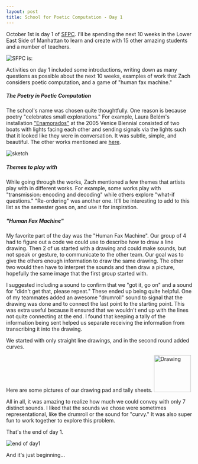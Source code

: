 ```yaml
---
layout: post
title: School for Poetic Computation - Day 1
---
```


October 1st is day 1 of [SFPC](sfpc.io). I'll be spending the next 10 weeks in the Lower East Side of Manhattan to learn and create with 15 other amazing students and a number of teachers. 

![SFPC is:](https://lh6.googleusercontent.com/-qGagcnQQfQg/VDSxBUabM4I/AAAAAAAAYX4/ioiUO4L8Pjk/w782-h326-no/Screen%2BShot%2B2014-10-07%2Bat%2B11.34.47%2BPM.png)

Activities on day 1 included some introductions, writing down as many questions as possible about the next 10 weeks, examples of work that Zach considers poetic computation, and a game of "human fax machine."  

##### The Poetry in Poetic Computation
The school's name was chosen quite thoughtfully. One reason is because poetry "celebrates small explorations." For example, Laura Belém's installation ["Enamorados"](http://laurabelem.com.br/Enamorados-Enamored) at the 2005 Venice Biennial consisted of two boats with lights facing each other and sending signals via the lights such that it looked like they were in conversation. It was subtle, simple, and beautiful. The other works mentioned are [here](https://sfpc.hackpad.com/What-is-poetic-computation-Ntejnmctkmf).

![sketch](https://lh3.googleusercontent.com/-fnStDzS_WwM/VDS4mciwLiI/AAAAAAAAYZE/J1GnswJpGxo/w1057-h595-no/IMG_20141008_240343515.jpg)

##### Themes to play with
While going through the works, Zach mentioned a few themes that artists play with in different works. For example, some works play with "transmission: encoding and decoding" while others explore "what-if questions." "Re-ordering" was another one. It'll be interesting to add to this list as the semester goes on, and use it for inspiration.

##### "Human Fax Machine"
My favorite part of the day was the "Human Fax Machine". Our group of 4 had to figure out a code we could use to describe how to draw a line drawing. Then 2 of us started with a drawing and could make sounds, but not speak or gesture, to communicate to the other team. Our goal was to give the others enough information to draw the same drawing. The other two would then have to interpret the sounds and then draw a picture, hopefully the same image that the first group started with. 

I suggested including a sound to confirm that we "got it, go on" and a sound for "didn't get that, please repeat." These ended up being quite helpful. One of my teammates added an awesome "drumroll" sound to signal that the drawing was done and to connect the last point to the starting point. This was extra useful because it ensured that we wouldn't end up with the lines not quite connecting at the end. I found that keeping a tally of the information being sent helped us separate receiving the information from transcribing it into the drawing.

We started with only straight line drawings, and in the second round added curves. 

Here are some pictures of our drawing pad and tally sheets. 
<img src="https://lh4.googleusercontent.com/-BTm7J3_7k0I/VDTEeq8-Y6I/AAAAAAAAYag/Zg6Z7yyj9kY/w1057-h595-no/IMG_20141001_162819685.jpg =150x" alt="Drawing" style="width: 100px;"/>

All in all, it was amazing to realize how much we could convey with only 7 distinct sounds. I liked that the sounds we chose were sometimes representational, like the drumroll or the sound for "curvy." It was also super fun to work together to explore this problem. 

That's the end of day 1. 

![end of day1](https://lh5.googleusercontent.com/-snu97cXfjKc/VDSc0wZO0ZI/AAAAAAAAYXU/PxEMyvZoeeE/w335-h595-no/IMG_20141007_194752349-EFFECTS.jpg)

And it's just beginning... 
